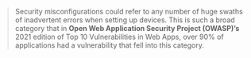 > Security misconfigurations could refer to any number of huge swaths of inadvertent errors when setting up devices. This is such a broad category that in **Open Web Application Security Project (OWASP)’s** 2021 edition of Top 10 Vulnerabilities in Web Apps, over 90% of applications had a vulnerability that fell into this category.

